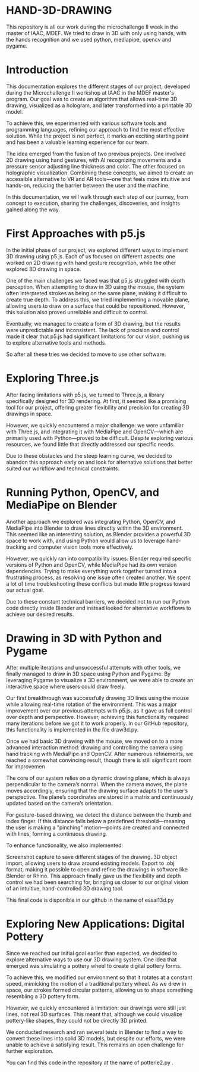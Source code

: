 # HAND-3D-DRAWING
This repository is all our work during the microchallenge II week in the master of IAAC, MDEF. We tried to draw in 3D with only using hands, with the hands recognition and we used python, mediapipe, opencv and pygame.


# Introduction
This documentation explores the different stages of our project, developed during the Microchallenge II workshop at IAAC in the MDEF master's program. Our goal was to create an algorithm that allows real-time 3D drawing, visualized as a hologram, and later transformed into a printable 3D model.

To achieve this, we experimented with various software tools and programming languages, refining our approach to find the most effective solution. While the project is not perfect, it marks an exciting starting point and has been a valuable learning experience for our team.

The idea emerged from the fusion of two previous projects. One involved 2D drawing using hand gestures, with AI recognizing movements and a pressure sensor adjusting line thickness and color. The other focused on holographic visualization. Combining these concepts, we aimed to create an accessible alternative to VR and AR tools—one that feels more intuitive and hands-on, reducing the barrier between the user and the machine.

In this documentation, we will walk through each step of our journey, from concept to execution, sharing the challenges, discoveries, and insights gained along the way.

# First Approaches with p5.js
In the initial phase of our project, we explored different ways to implement 3D drawing using p5.js. Each of us focused on different aspects: one worked on 2D drawing with hand gesture recognition, while the other explored 3D drawing in space.

One of the main challenges we faced was that p5.js struggled with depth perception. When attempting to draw in 3D using the mouse, the system often interpreted strokes as being on the same plane, making it difficult to create true depth. To address this, we tried implementing a movable plane, allowing users to draw on a surface that could be repositioned. However, this solution also proved unreliable and difficult to control.

Eventually, we managed to create a form of 3D drawing, but the results were unpredictable and inconsistent. The lack of precision and control made it clear that p5.js had significant limitations for our vision, pushing us to explore alternative tools and methods.

So after all these tries we decided to move to use other software.

# Exploring Three.js
After facing limitations with p5.js, we turned to Three.js, a library specifically designed for 3D rendering. At first, it seemed like a promising tool for our project, offering greater flexibility and precision for creating 3D drawings in space.

However, we quickly encountered a major challenge: we were unfamiliar with Three.js, and integrating it with MediaPipe and OpenCV—which are primarily used with Python—proved to be difficult. Despite exploring various resources, we found little that directly addressed our specific needs.

Due to these obstacles and the steep learning curve, we decided to abandon this approach early on and look for alternative solutions that better suited our workflow and technical constraints.

# Running Python, OpenCV, and MediaPipe on Blender
Another approach we explored was integrating Python, OpenCV, and MediaPipe into Blender to draw lines directly within the 3D environment. This seemed like an interesting solution, as Blender provides a powerful 3D space to work with, and using Python would allow us to leverage hand-tracking and computer vision tools more effectively.

However, we quickly ran into compatibility issues. Blender required specific versions of Python and OpenCV, while MediaPipe had its own version dependencies. Trying to make everything work together turned into a frustrating process, as resolving one issue often created another. We spent a lot of time troubleshooting these conflicts but made little progress toward our actual goal.

Due to these constant technical barriers, we decided not to run our Python code directly inside Blender and instead looked for alternative workflows to achieve our desired results.

# Drawing in 3D with Python and Pygame
After multiple iterations and unsuccessful attempts with other tools, we finally managed to draw in 3D space using Python and Pygame. By leveraging Pygame to visualize a 3D environment, we were able to create an interactive space where users could draw freely.

Our first breakthrough was successfully drawing 3D lines using the mouse while allowing real-time rotation of the environment. This was a major improvement over our previous attempts with p5.js, as it gave us full control over depth and perspective. However, achieving this functionality required many iterations before we got it to work properly. In our GitHub repository, this functionality is implemented in the file draw3d.py.

Once we had basic 3D drawing with the mouse, we moved on to a more advanced interaction method: drawing and controlling the camera using hand tracking with MediaPipe and OpenCV. After numerous refinements, we reached a somewhat convincing result, though there is still significant room for improvemen

The core of our system relies on a dynamic drawing plane, which is always perpendicular to the camera’s normal. When the camera moves, the plane moves accordingly, ensuring that the drawing surface adapts to the user’s perspective. The plane’s coordinates are stored in a matrix and continuously updated based on the camera’s orientation.

For gesture-based drawing, we detect the distance between the thumb and index finger. If this distance falls below a predefined threshold—meaning the user is making a "pinching" motion—points are created and connected with lines, forming a continuous drawing.

To enhance functionality, we also implemented:

Screenshot capture to save different stages of the drawing.
3D object import, allowing users to draw around existing models.
Export to .obj format, making it possible to open and refine the drawings in software like Blender or Rhino.
This approach finally gave us the flexibility and depth control we had been searching for, bringing us closer to our original vision of an intuitive, hand-controlled 3D drawing tool.

This final code is disponible in our github in the name of essai13d.py

# Exploring New Applications: Digital Pottery
Since we reached our initial goal earlier than expected, we decided to explore alternative ways to use our 3D drawing system. One idea that emerged was simulating a pottery wheel to create digital pottery forms.

To achieve this, we modified our environment so that it rotates at a constant speed, mimicking the motion of a traditional pottery wheel. As we drew in space, our strokes formed circular patterns, allowing us to shape something resembling a 3D pottery form.

However, we quickly encountered a limitation: our drawings were still just lines, not real 3D surfaces. This meant that, although we could visualize pottery-like shapes, they could not be directly 3D printed.

We conducted research and ran several tests in Blender to find a way to convert these lines into solid 3D models, but despite our efforts, we were unable to achieve a satisfying result. This remains an open challenge for further exploration.

You can find this code in the repository at the name of potterie2.py .
